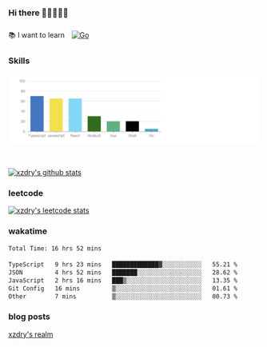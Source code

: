 ### Hi there 👋👋👋👋👋

 :books: I want to learn <a href="https://go.dev/" target="_blank"><img style="margin: 10px" src="https://profilinator.rishav.dev/skills-assets/go-original.svg" alt="Go" height="50" /></a>  

### Skills
![](img/2022-09-05-22-04-20.png)

<br />

[![xzdry's github stats](https://github-readme-stats.vercel.app/api?username=xzdry&count_private=true&show_icons=true&theme=vue)](https://github.com/xzdry)

### leetcode
[![xzdry's leetcode stats](https://leetcard.jacoblin.cool/xzdry-2?theme=light&font=Anek%20Kannada&site=cn)](https://leetcode.cn/u/xzdry-2/)

### wakatime
<!--START_SECTION:waka-->

```text
Total Time: 16 hrs 52 mins

TypeScript   9 hrs 23 mins   █████████████▓░░░░░░░░░░░   55.21 %
JSON         4 hrs 52 mins   ███████░░░░░░░░░░░░░░░░░░   28.62 %
JavaScript   2 hrs 16 mins   ███▒░░░░░░░░░░░░░░░░░░░░░   13.35 %
Git Config   16 mins         ▒░░░░░░░░░░░░░░░░░░░░░░░░   01.61 %
Other        7 mins          ▒░░░░░░░░░░░░░░░░░░░░░░░░   00.73 %
```

<!--END_SECTION:waka-->

### blog posts
[xzdry's realm](https://www.justdry.net/)
